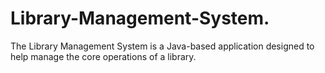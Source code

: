 # Library-Management-System.
The Library Management System is a Java-based application designed to help manage the core operations of a library.
